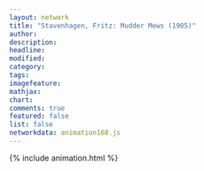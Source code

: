 ```yaml
---
layout: network
title: "Stavenhagen, Fritz: Mudder Mews (1905)"
author:
description:
headline:
modified:
category:
tags:
imagefeature: 
mathjax: 
chart: 
comments: true
featured: false
list: false
networkdata: animation168.js
---
```

{% include animation.html %}
